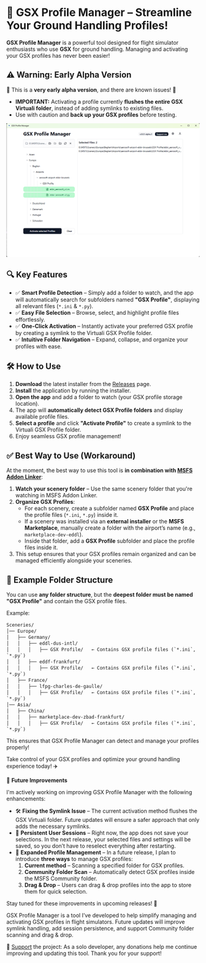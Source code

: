 # 🚀 GSX Profile Manager – Streamline Your Ground Handling Profiles!  

**GSX Profile Manager** is a powerful tool designed for flight simulator enthusiasts who use **GSX** for ground handling. Managing and activating your GSX profiles has never been easier!  

## ⚠️ Warning: Early Alpha Version  

🚧 This is a **very early alpha version**, and there are known issues! 🚧  

- **IMPORTANT:** Activating a profile currently **flushes the entire GSX Virtuali folder**, instead of adding symlinks to existing files.  
- Use with caution and **back up your GSX profiles** before testing.  

![alt text](https://github.com/grtn91/gsx-profile-manager/blob/master/public/screenshot-new.png "Screenshot of App")


## 🔍 Key Features  

- ✅ **Smart Profile Detection** – Simply add a folder to watch, and the app will automatically search for subfolders named **"GSX Profile"**, displaying all relevant files (`*.ini` & `*.py`).  
- ✅ **Easy File Selection** – Browse, select, and highlight profile files effortlessly.  
- ✅ **One-Click Activation** – Instantly activate your preferred GSX profile by creating a symlink to the Virtuali GSX Profile folder.  
- ✅ **Intuitive Folder Navigation** – Expand, collapse, and organize your profiles with ease.  

## 🛠️ How to Use  

1. **Download** the latest installer from the [Releases](https://github.com/grtn91/gsx-profile-manager/releases/tag/0.0.1-alpha-3) page.  
2. **Install** the application by running the installer.  
3. **Open the app** and add a folder to watch (your GSX profile storage location).  
4. The app will **automatically detect GSX Profile folders** and display available profile files.  
5. **Select a profile** and click **"Activate Profile"** to create a symlink to the Virtuali GSX Profile folder.  
6. Enjoy seamless GSX profile management!  

## ✅ Best Way to Use (Workaround)  

At the moment, the best way to use this tool is **in combination with [MSFS Addon Linker](https://flightsim.to/file/1572/msfs-addons-linker)**:  

1. **Watch your scenery folder** – Use the same scenery folder that you're watching in MSFS Addon Linker.  
2. **Organize GSX Profiles**:  
   - For each scenery, create a subfolder named **GSX Profile** and place the profile files (`*.ini`, `*.py`) inside it.  
   - If a scenery was installed via an **external installer** or the **MSFS Marketplace**, manually create a folder with the airport’s name (e.g., `marketplace-dev-eddl`).  
   - Inside that folder, add a **GSX Profile** subfolder and place the profile files inside it.  
3. This setup ensures that your GSX profiles remain organized and can be managed efficiently alongside your sceneries.  

## 📂 Example Folder Structure  

You can use **any folder structure**, but the **deepest folder must be named "GSX Profile"** and contain the GSX profile files.  

Example:  

```plaintext
Sceneries/
│── Europe/
│   ├── Germany/
│   │   ├── eddl-dus-intl/
│   │   │   ├── GSX Profile/   ← Contains GSX profile files (`*.ini`, `*.py`)
│   │   ├── eddf-frankfurt/
│   │   │   ├── GSX Profile/   ← Contains GSX profile files (`*.ini`, `*.py`)
│   ├── France/
│   │   ├── lfpg-charles-de-gaulle/
│   │   │   ├── GSX Profile/   ← Contains GSX profile files (`*.ini`, `*.py`)
│── Asia/
│   ├── China/
│   │   ├── marketplace-dev-zbad-frankfurt/
│   │   │   ├── GSX Profile/   ← Contains GSX profile files (`*.ini`, `*.py`)
```
This ensures that GSX Profile Manager can detect and manage your profiles properly!

Take control of your GSX profiles and optimize your ground handling experience today! ✈️

🔧 **Future Improvements**  

I'm actively working on improving GSX Profile Manager with the following enhancements:  

- 🛠️ **Fixing the Symlink Issue** – The current activation method flushes the GSX Virtuali folder. Future updates will ensure a safer approach that only adds the necessary symlinks.  
- 💾 **Persistent User Sessions** – Right now, the app does not save your selections. In the next release, your selected files and settings will be saved, so you don’t have to reselect everything after restarting.  
- 🔄 **Expanded Profile Management** – In a future release, I plan to introduce **three ways** to manage GSX profiles:  
  1. **Current method** – Scanning a specified folder for GSX profiles.  
  2. **Community Folder Scan** – Automatically detect GSX profiles inside the MSFS Community folder.  
  3. **Drag & Drop** – Users can drag & drop profiles into the app to store them for quick selection.  

Stay tuned for these improvements in upcoming releases! 🚀 

GSX Profile Manager is a tool I’ve developed to help simplify managing and activating GSX profiles in flight simulators. Future updates will improve symlink handling, add session persistence, and support Community folder scanning and drag & drop.

💖 [Support](https://www.paypal.com/donate/?hosted_button_id=TSPHNJJ58GEGN) the project: As a solo developer, any donations help me continue improving and updating this tool. Thank you for your support!
